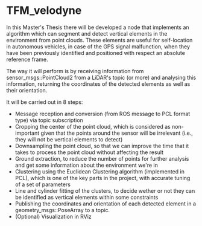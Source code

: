 # TFM_velodyne

In this Master's Thesis there will be developed a node that implements an algorithm which can segment and detect vertical elements in the environment from point clouds. These elements are useful for self-location in autonomous vehicles, in case of the GPS signal malfunction, when they have been previously identified and positioned with respect an absolute reference frame.

The way it will perform is by receiving information from sensor_msgs::PointCloud2 from a LiDAR's topic (or more) and analysing this information, returning the coordinates of the detected elements as well as their orientation.

It will be carried out in 8 steps:

- Message reception and conversion (from ROS message to PCL format type) via topic subscription
- Cropping the center of the point cloud, which is considered as non-important given that the points around the sensor will be irrelevant (i.e., they will not be vertical elements to detect)
- Downsampling the point cloud, so that we can improve the time that it takes to process the point cloud without affecting the result
- Ground extraction, to reduce the number of points for further analysis and get some information about the environment we're in
- Clustering using the Euclidean Clustering algorithm (implemented in PCL), which is one of the key parts in the project, with accurate tuning of a set of parameters
- Line and cylinder fitting of the clusters, to decide wether or not they can be identified as vertical elements within some constraints
- Publishing the coordinates and orientation of each detected element in a geometry_msgs::PoseArray to a topic.
- (Optional) Visualization in RViz
